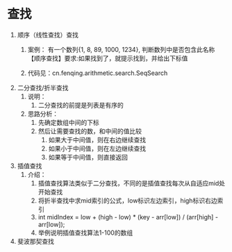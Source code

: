 # 查找
1. 顺序（线性查找）查找
    1. 案例：
        有一个数列{1, 8, 89, 1000, 1234}, 判断数列中是否包含此名称【顺序查找】要求:如果找到了，就提示找到，并给出下标值
       
    2. 代码见：cn.fenqing.arithmetic.search.SeqSearch
2. 二分查找/折半查找
    1. 说明：
        1. 二分查找的前提是列表是有序的
    2. 思路分析：
        1. 先确定数组中间的下标
        2. 然后让需要查找的数，和中间的值比较
            1. 如果大于中间值，则在右边继续查找
            2. 如果小于中间值，则在左边继续查找
            3. 如果等于中间值，则直接返回
3. 插值查找
    1. 介绍：
        1. 插值查找算法类似于二分查找，不同的是插值查找每次从自适应mid处开始查找
        2. 将折半查找中求mid索引的公式，low标识左边索引，high标识右边索引
        3. int midIndex = low + (high - low) * (key - arr[low]) / (arr[high] - arr[low]);
        4. 举例说明插值查找算法1-100的数组
4. 斐波那契查找